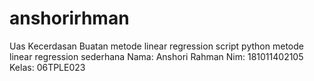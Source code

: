 # anshorirhman
Uas Kecerdasan Buatan metode linear regression script python metode linear regression sederhana Nama: Anshori Rahman Nim: 181011402105 Kelas: 06TPLE023
